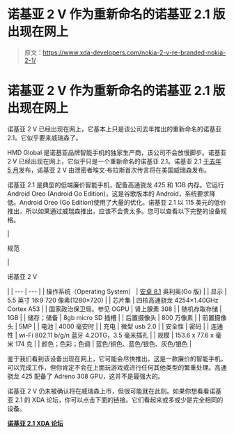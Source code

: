 # 诺基亚 2 V 作为重新命名的诺基亚 2.1 版出现在网上

> 原文：<https://www.xda-developers.com/nokia-2-v-re-branded-nokia-2-1/>

# 诺基亚 2 V 作为重新命名的诺基亚 2.1 版出现在网上

诺基亚 2 V 已经出现在网上，它基本上只是该公司去年推出的重新命名的诺基亚 2.1。它似乎要来威瑞森了。

HMD Global 是诺基亚品牌智能手机的独家生产商，该公司不会放慢脚步。诺基亚 2 V 已经出现在网上，它似乎只是一个重新命名的诺基亚 2.1。诺基亚 2.1 [于去年 5 月](https://www.xda-developers.com/nokia-5-1-nokia-3-1-nokia-2-1-announced/)发布，诺基亚 2 V 由泄密者埃文·布拉斯首次传言将在美国威瑞森发布。

诺基亚 2.1 是典型的低端廉价智能手机，配备高通骁龙 425 和 1GB 内存。它运行 Android Oreo (Android Go Edition)，这是谷歌版本的 Android，系统要求降低。Android Oreo (Go Edition)使用了大量的优化。诺基亚 2.1 以 115 美元的低价推出，所以如果通过威瑞森推出，应该不会贵太多。您可以查看以下完整的设备规格。

| 

规范

 | 

诺基亚 2 V

 |
| --- | --- |
| 操作系统（Operating System） | [安卓 8.1](https://www.xda-developers.com/tag/android-oreo/) 奥利奥(Go 版) |
| 显示 | 5.5 英寸 16:9 720 像素(1280×720) |
| 芯片集 | 四核高通骁龙 4254×1.40GHz Cortex A53 |
| 国家政治保卫局。参见 OGPU | 肾上腺素 308 |
| 随机存取存储 | 1GB |
| 储存；储备 | 8gb micro SD 插槽 |
| 后置摄像头 | 800 万像素 |
| 前置摄像头 | 5MP |
| 电池 | 4000 毫安时 |
| 充电 | 微型 usb 2.0 |
| 安全性 | 密码 |
| 连通性 | wi-Fi 802.11 b/g/n 蓝牙 4.2OTG，3.5 毫米插孔 |
| 规模 | 153.6 x 77.6 x 毫米 174 克 |
| 颜色；色彩；色调 | 蓝色/铜色、蓝色/银色、灰色/银色 |

鉴于我们看到该设备出现在网上，它可能会尽快推出。这是一款廉价的智能手机，可以完成工作，但你肯定不会在上面玩游戏或进行任何其他类型的繁重处理。高通骁龙 425 配备了 Adreno 308 GPU，这并不是最强大的。

诺基亚 2 V 仍未被确认将在威瑞森上市，但很可能就在此刻。如果你想看看诺基亚 2.1 的 XDA 论坛，你可以点击下面的链接。它们看起来或多或少是完全相同的设备。

[**诺基亚 2.1 XDA 论坛**](https://forum.xda-developers.com/nokia-7-plus)